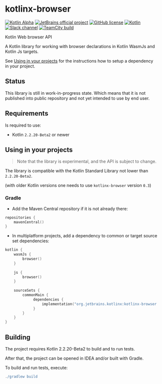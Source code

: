 # kotlinx-browser

[![Kotlin Alpha](https://kotl.in/badges/alpha.svg)](https://kotlinlang.org/docs/components-stability.html)
[![JetBrains official project](https://jb.gg/badges/official.svg)](https://confluence.jetbrains.com/display/ALL/JetBrains+on+GitHub)
[![GitHub license](https://img.shields.io/badge/license-Apache%20License%202.0-blue.svg?style=flat)](http://www.apache.org/licenses/LICENSE-2.0)
[![Kotlin](https://img.shields.io/badge/kotlin-1.9.23-blue.svg?logo=kotlin)](http://kotlinlang.org)
[![Slack channel](https://img.shields.io/badge/chat-slack-blue.svg?logo=slack)](https://kotlinlang.slack.com/archives/CDFP59223)
[![TeamCity build](https://img.shields.io/teamcity/build/s/KotlinTools_KotlinxBrowser_Build.svg?server=http%3A%2F%2Fteamcity.jetbrains.com)](https://teamcity.jetbrains.com/viewType.html?buildTypeId=KotlinTools_KotlinxDatetime_Build_All&guest=1)


Kotlin Web browser API

A Kotlin library for working with browser declarations in Kotlin WasmJs and Kotlin Js targets.

See [Using in your projects](#using-in-your-projects) for the instructions how to setup a dependency in your project.

## Status

This library is still in work-in-progress state. Which means that it is not published into public repository and not yet intended to use by end user.

## Requirements

Is required to use:

* Kotlin `2.2.20-Beta2` or newer

<!---
## Types

Work in progress

### Type use-cases

Work in progress

## Implementation

Work in progress

--->

## Using in your projects

> Note that the library is experimental, and the API is subject to change.

The library is compatible with the Kotlin Standard Library not lower than `2.2.20-Beta2`.

(with older Kotlin versions one needs to use `kotlinx-browser` version `0.3`)

### Gradle

- Add the Maven Central repository if it is not already there:

```kotlin
repositories {
    mavenCentral()
}
```

- In multiplatform projects, add a dependency to common or target source set dependencies:
```kotlin
kotlin {
    wasmJs {
        browser()
    }
    
    js {
        browser()
    }
    
    sourceSets {
        commonMain {
             dependencies {
                 implementation("org.jetbrains.kotlinx:kotlinx-browser:0.4")
             }
        }
    }
}
```


## Building

The project requires Kotlin 2.2.20-Beta2 to build and to run tests.

After that, the project can be opened in IDEA and/or built with Gradle.

To build and run tests, execute:
```gradle
./gradlew build
```
